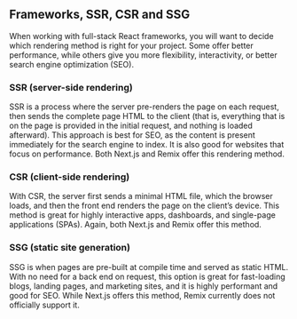 ## Frameworks, SSR, CSR and SSG
When working with full-stack React frameworks, you will want to decide which rendering method is right for your project. Some offer better performance, while others give you more flexibility, interactivity, or better search engine optimization (SEO).

### SSR (server-side rendering)
SSR is a process where the server pre-renders the page on each request, then sends the complete page HTML to the client (that is, everything that is on the page is provided in the initial request, and nothing is loaded afterward). This approach is best for SEO, as the content is present immediately for the search engine to index. It is also good for websites that focus on performance. Both Next.js and Remix offer this rendering method.

### CSR (client-side rendering)
With CSR, the server first sends a minimal HTML file, which the browser loads, and then the front end renders the page on the client’s device. This method is great for highly interactive apps, dashboards, and single-page applications (SPAs). Again, both Next.js and Remix offer this method.

### SSG (static site generation)
SSG is when pages are pre-built at compile time and served as static HTML. With no need for a back end on request, this option is great for fast-loading blogs, landing pages, and marketing sites, and it is highly performant and good for SEO. While Next.js offers this method, Remix currently does not officially support it.

